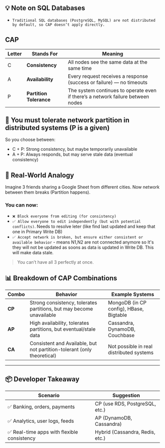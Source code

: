 ## 💡 Note on SQL Databases
- `Traditional SQL databases (PostgreSQL, MySQL) are not distributed by default, so CAP doesn’t apply directly.`

## CAP


| Letter | Stands For              | Meaning                                                                         |
| ------ | ----------------------- | ------------------------------------------------------------------------------- |
| C      | **Consistency**         | All nodes see the same data at the same time                                    |
| A      | **Availability**        | Every request receives a response (success or failure) — no timeouts            |
| P      | **Partition Tolerance** | The system continues to operate even if there’s a network failure between nodes |


## 📌 You must tolerate network partition in distributed systems (P is a given)
So you choose between:
- C + P: Strong consistency, but maybe temporarily unavailable
- A + P: Always responds, but may serve stale data (eventual consistency)


## 🔁 Real-World Analogy
Imagine 3 friends sharing a Google Sheet from different cities.
Now network between them breaks (Partition happens).
### You can now:

- `❌ Block everyone from editing (for consistency)`
- `✅ Allow everyone to edit independently (but with potential conflicts)`. Needs  to resolve leter (like find last updated and keep that one in Primary Write DB)
- `✅ Accept network is broken, but ensure either consistent or available behavior` - means N1,N2 are not connected anymore so It's they will not be updated as soons as data is updated in Write DB. This will make data stale. 

> You can’t have all 3 perfectly at once.

## 📊 Breakdown of CAP Combinations
| Combo  | Behavior                                                                | Example Systems                          |
| ------ | ----------------------------------------------------------------------- | ---------------------------------------- |
| **CP** | Strong consistency, tolerates partitions, but may become unavailable    | MongoDB (in CP config), HBase, Bigtable  |
| **AP** | High availability, tolerates partitions, but eventual/stale data        | Cassandra, DynamoDB, Couchbase           |
| **CA** | Consistent and Available, but not partition-tolerant (only theoretical) | Not possible in real distributed systems |


----
## 📦 Developer Takeaway
| Scenario                                   | Suggestion                      |
| ------------------------------------------ | ------------------------------- |
| ✅ Banking, orders, payments                | CP (use RDS, PostgreSQL, etc.)  |
| ✅ Analytics, user logs, feeds              | AP (DynamoDB, Cassandra)        |
| ✅ Real-time apps with flexible consistency | Hybrid (Cassandra, Redis, etc.) |
